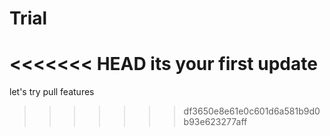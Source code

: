 # Trial

<<<<<<< HEAD
its your first update
=======
let's try pull features
>>>>>>> df3650e8e61e0c601d6a581b9d0b93e623277aff
